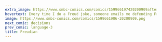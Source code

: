 ```yaml
---
extra_image: https://www.smbc-comics.com/comics/159966197420200909after.png
hovertext: Every time I do a Freud joke, someone emails me defending Freud by crediting him with something he didn't invent.
image: https://www.smbc-comics.com/comics/1599661906-20200909.png
next_comic: decisions
prev_comic: language-3
title: Freudian
---
```


